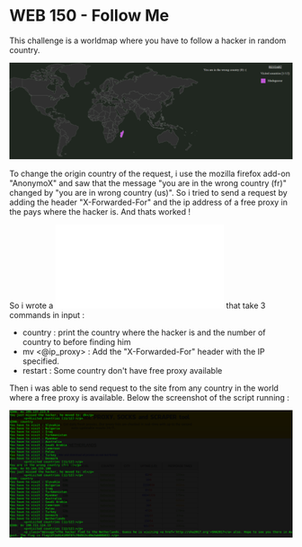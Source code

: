 # WEB 150 - Follow Me

This challenge is a worldmap where you have to follow a hacker in random country.

![](img/worldmap_SHA.PNG)

To change the origin country of the request, i use the mozilla firefox add-on "AnonymoX" and saw that the message "you are in the wrong country (fr)" changed by "you are in wrong country (us)". 
So i tried to send a request by adding the header "X-Forwarded-For" and the ip address of a free proxy in the pays where the hacker is.
And thats worked !

So i wrote a ![python script](proxy_SHA.py) that take 3 commands in input :
  - country : print the country where the hacker is and the number of country to before finding him
  - mv <@ip_proxy> : Add the "X-Forwarded-For" header with the IP specified.
  - restart : Some country don't have free proxy available
  

Then i was able to send request to the site from any country in the world where a free proxy is available.
Below the screenshot of the script running : 



![](writeupSHA.png)

